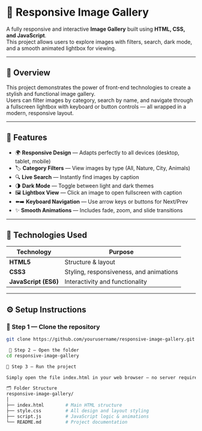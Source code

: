 # 🎨 Responsive Image Gallery  

A fully responsive and interactive **Image Gallery** built using **HTML, CSS, and JavaScript**.  
This project allows users to explore images with filters, search, dark mode, and a smooth animated lightbox for viewing.  

---

## 📸 Overview  
This project demonstrates the power of front-end technologies to create a stylish and functional image gallery.  
Users can filter images by category, search by name, and navigate through a fullscreen lightbox with keyboard or button controls — all wrapped in a modern, responsive layout.  

---

## 🚀 Features  
- 🌍 **Responsive Design** — Adapts perfectly to all devices (desktop, tablet, mobile)  
- 🏷️ **Category Filters** — View images by type (All, Nature, City, Animals)  
- 🔍 **Live Search** — Instantly find images by caption  
- 🌗 **Dark Mode** — Toggle between light and dark themes  
- 🖼️ **Lightbox View** — Click an image to open fullscreen with caption  
- ⬅️➡️ **Keyboard Navigation** — Use arrow keys or buttons for Next/Prev  
- ✨ **Smooth Animations** — Includes fade, zoom, and slide transitions  

---

## 🧠 Technologies Used  
| Technology | Purpose |
|-------------|----------|
| **HTML5** | Structure & layout |
| **CSS3** | Styling, responsiveness, and animations |
| **JavaScript (ES6)** | Interactivity and functionality |

---

## ⚙️ Setup Instructions  

### 🔹 Step 1 — Clone the repository  
```bash
git clone https://github.com/yourusername/responsive-image-gallery.git

 🔹 Step 2 — Open the folder
cd responsive-image-gallery

🔹 Step 3 — Run the project

Simply open the file index.html in your web browser — no server required!

🗂️ Folder Structure
responsive-image-gallery/
│
├── index.html        # Main HTML structure
├── style.css         # All design and layout styling
├── script.js         # JavaScript logic & animations
└── README.md         # Project documentation

